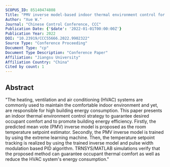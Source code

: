 ```yaml
---
SCOPUS_ID: 85140474808
Title: "PMV inverse model-based indoor thermal environment control for thermal comfort and energy saving"
Author: "Xue W."
Journal: "Chinese Control Conference, CCC"
Publication Date: {'$date': '2022-01-01T00:00:00Z'}
Publication Year: 2022
DOI: "10.23919/CCC55666.2022.9902322"
Source Type: "Conference Proceeding"
Document Type: "cp"
Document Type Description: "Conference Paper"
Affiliation: "Jiangsu University"
Affiliation Country: "China"
Cited by count: 1
---
```


## Abstract
"The heating, ventilation and air conditioning (HVAC) systems are commonly used to maintain the comfortable indoor environment and yet, are responsible for high building energy consumption. This paper presents an indoor thermal environment control strategy to guarantee desired occupant comfort and to promote building energy efficiency. Firstly, the predicted mean vote (PMV) inverse model is proposed as the room temperature setpoint estimator. Secondly, the PMV inverse model is trained by using the extreme learning machine. Then, the temperature setpoint tracking is realized by using the trained inverse model and pulse width modulation based PID algorithm. TRNSYS/MATLAB simulations verify that the proposed method can guarantee occupant thermal comfort as well as reduce the HVAC system's energy consumption."
